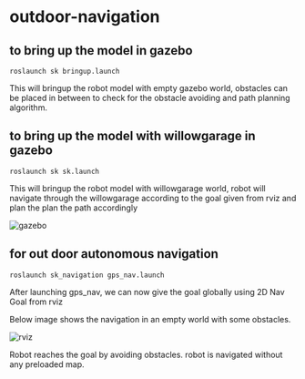 # outdoor-navigation

## to bring up the model in gazebo 


`roslaunch sk bringup.launch`

This will bringup the robot model with empty gazebo world, obstacles can be placed in between to check for the obstacle avoiding and path planning algorithm.


## to bring up the model with willowgarage in gazebo 

`roslaunch sk sk.launch`

This will bringup the robot model with willowgarage world, robot will navigate through the willowgarage according to the goal given from rviz and plan the plan the path accordingly

![gazebo](https://github.com/mohdwaseem27/outdoor-navigation/blob/master/docs/pic0.png) 



## for out door autonomous navigation


`roslaunch sk_navigation gps_nav.launch`


After launching gps_nav, we can now give the goal globally using 2D Nav Goal from rviz

Below image shows the navigation in an empty world with some obstacles.

![rviz](https://github.com/mohdwaseem27/outdoor-navigation/blob/master/docs/pic.png)

Robot reaches the goal by avoiding obstacles.
robot is navigated without any preloaded map.


